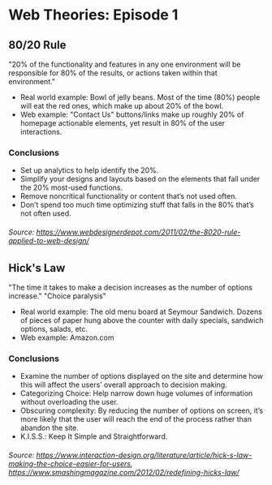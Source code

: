 # Web Theories: Episode 1

## 80/20 Rule

"20% of the functionality and features in any one environment will be responsible for 80% of the results, or actions taken within that environment."
  
 - Real world example: Bowl of jelly beans. Most of the time (80%) people will eat the red ones, which make up about 20% of the bowl.
 - Web example: "Contact Us" buttons/links make up roughly 20% of homepage actionable elements, yet result in 80% of the user interactions.
 
### Conclusions 
- Set up analytics to help identify the 20%.
- Simplify your designs and layouts based on the elements that fall under the 20% most-used functions.
- Remove noncritical functionality or content that’s not used often.
- Don’t spend too much time optimizing stuff that falls in the 80% that’s not often used.

###### *Source: https://www.webdesignerdepot.com/2011/02/the-8020-rule-applied-to-web-design/*



## Hick's Law

"The time it takes to make a decision increases as the number of options increase."
"Choice paralysis"

- Real world example: The old menu board at Seymour Sandwich. Dozens of pieces of paper hung above the counter with daily specials, sandwich options, salads, etc.
- Web example: Amazon.com

### Conclusions
- Examine the number of options displayed on the site and determine how this will affect the users’ overall approach to decision making.
- Categorizing Choice: Help narrow down huge volumes of information without overloading the user.
- Obscuring complexity: By reducing the number of options on screen, it’s more likely that the user will reach the end of the process rather than abandon the site.
- K.I.S.S.: Keep It Simple and Straightforward.

###### *Source: https://www.interaction-design.org/literature/article/hick-s-law-making-the-choice-easier-for-users, https://www.smashingmagazine.com/2012/02/redefining-hicks-law/*
